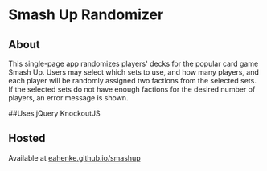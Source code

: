 # Smash Up Randomizer

## About
This single-page app randomizes players' decks for the popular card game Smash Up.  Users may select which sets to use, and how many players, and each player will be randomly assigned two factions from the selected sets.  If the selected sets do not have enough factions for the desired number of players, an error message is shown.

##Uses
jQuery
KnockoutJS

## Hosted
Available at [eahenke.github.io/smashup](http://eahenke.github.io/smashup)